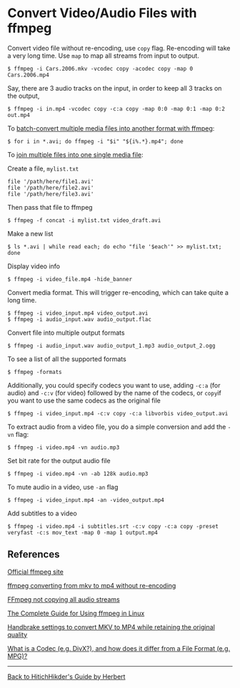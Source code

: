 # Convert Video/Audio Files with ffmpeg

Convert video file without re-encoding, use `copy` flag. Re-encoding will take a very long time. Use `map` to map all streams from input to output.

```
$ ffmpeg -i Cars.2006.mkv -vcodec copy -acodec copy -map 0 Cars.2006.mp4
```

Say, there are 3 audio tracks on the input, in order to keep all 3 tracks on the output, 

```
$ ffmpeg -i in.mp4 -vcodec copy -c:a copy -map 0:0 -map 0:1 -map 0:2 out.mp4
```

To [batch-convert multiple media files into another format with ffmpeg](https://stackoverflow.com/questions/5784661/how-do-you-convert-an-entire-directory-with-ffmpeg):

```
$ for i in *.avi; do ffmpeg -i "$i" "${i%.*}.mp4"; done
```

To [join multiple files into one single media file](https://stackoverflow.com/questions/15186500/howto-merge-two-avi-files-using-ffmpeg):

Create a file, `mylist.txt`

```
file '/path/here/file1.avi'
file '/path/here/file2.avi'
file '/path/here/file3.avi'
```
Then pass that file to ffmpeg

```
$ ffmpeg -f concat -i mylist.txt video_draft.avi
```

Make a new list

```
$ ls *.avi | while read each; do echo "file '$each'" >> mylist.txt; done
```

Display video info

```
$ ffmpeg -i video_file.mp4 -hide_banner
```

Convert media format. This will trigger re-encoding, which can take quite a long time.

```
$ ffmpeg -i video_input.mp4 video_output.avi
$ ffmpeg -i audio_input.wav audio_output.flac
```

Convert file into multiple output formats

```
$ ffmpeg -i audio_input.wav audio_output_1.mp3 audio_output_2.ogg
```

To see a list of all the supported formats

```
$ ffmpeg -formats
```

Additionally, you could specify codecs you want to use, adding `-c:a` (for audio) and `-c:v` (for video) followed by the name of the codecs, or `copy`if you want to use the same codecs as the original file

```
$ ffmpeg -i video_input.mp4 -c:v copy -c:a libvorbis video_output.avi
```

To extract audio from a video file, you do a simple conversion and add the `-vn` flag:

```
$ ffmpeg -i video.mp4 -vn audio.mp3
```

Set bit rate for the output audio file

```
$ ffmpeg -i video.mp4 -vn -ab 128k audio.mp3
```

To mute audio in a video, use `-an` flag

```
$ ffmpeg -i video_input.mp4 -an -video_output.mp4
```

Add subtitles to a video

```
$ ffmpeg -i video.mp4 -i subtitles.srt -c:v copy -c:a copy -preset veryfast -c:s mov_text -map 0 -map 1 output.mp4
```

## References

[Official ffmpeg site](http://ffmpeg.org/)

[ffmpeg converting from mkv to mp4 without re-encoding](https://stackoverflow.com/questions/40077681/ffmpeg-converting-from-mkv-to-mp4-without-re-encoding)

[FFmpeg not copying all audio streams](https://stackoverflow.com/questions/37820083/ffmpeg-not-copying-all-audio-streams)

[The Complete Guide for Using ffmpeg in Linux](https://itsfoss.com/ffmpeg/)

[Handbrake settings to convert MKV to MP4 while retaining the original quality](https://superuser.com/questions/472420/handbrake-settings-to-convert-mkv-to-mp4-while-retaining-the-original-quality)

[What is a Codec (e.g. DivX?), and how does it differ from a File Format (e.g. MPG)?](https://superuser.com/questions/300897/what-is-a-codec-e-g-divx-and-how-does-it-differ-from-a-file-format-e-g-mp/300997#300997)



***

[Back to HitichHikder's Guide by Herbert](README.md)